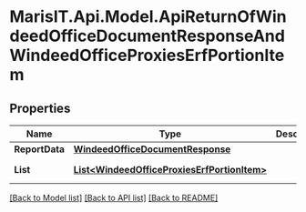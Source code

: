 
# MarisIT.Api.Model.ApiReturnOfWindeedOfficeDocumentResponseAndWindeedOfficeProxiesErfPortionItem

## Properties

Name | Type | Description | Notes
------------ | ------------- | ------------- | -------------
**ReportData** | [**WindeedOfficeDocumentResponse**](WindeedOfficeDocumentResponse.md) |  | [optional] 
**List** | [**List&lt;WindeedOfficeProxiesErfPortionItem&gt;**](WindeedOfficeProxiesErfPortionItem.md) |  | [optional] [readonly] 

[[Back to Model list]](../README.md#documentation-for-models)
[[Back to API list]](../README.md#documentation-for-api-endpoints)
[[Back to README]](../README.md)

